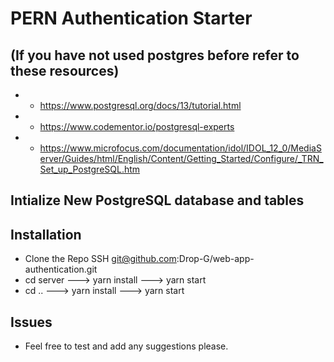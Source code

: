 # PERN Authentication Starter

## (If you have not used postgres before refer to these resources)

* * https://www.postgresql.org/docs/13/tutorial.html
* * https://www.codementor.io/postgresql-experts
* * https://www.microfocus.com/documentation/idol/IDOL_12_0/MediaServer/Guides/html/English/Content/Getting_Started/Configure/_TRN_Set_up_PostgreSQL.htm

## Intialize New PostgreSQL database and tables

## Installation

* Clone the Repo SSH git@github.com:Drop-G/web-app-authentication.git
* cd server ---> yarn install ---> yarn start
* cd .. ---> yarn install ---> yarn start

## Issues

* Feel free to test and add any suggestions please.